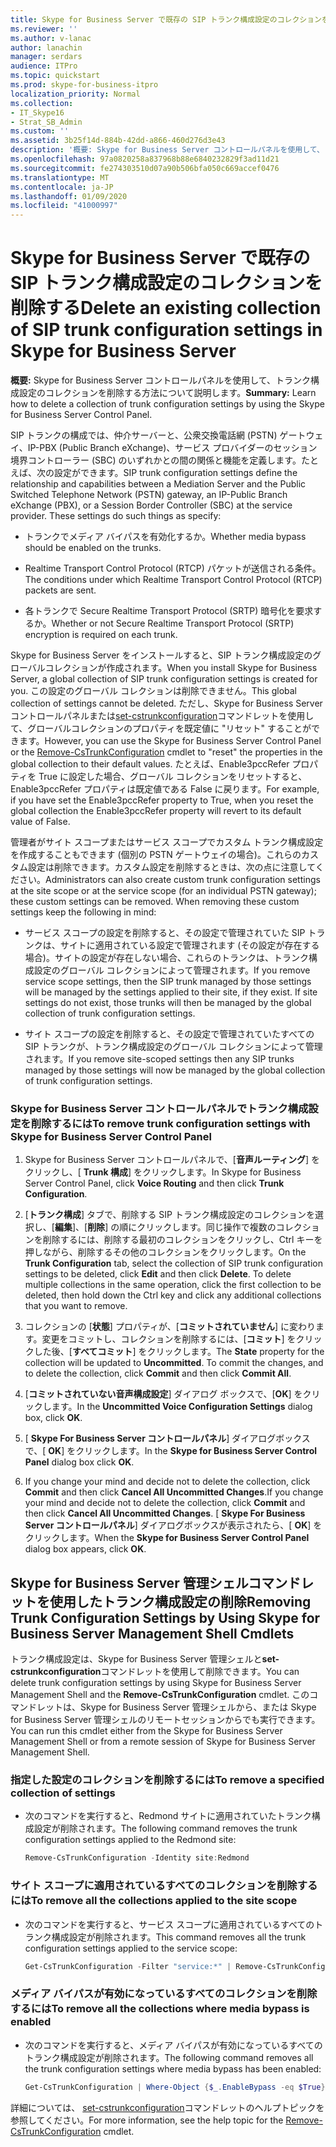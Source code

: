 ```yaml
---
title: Skype for Business Server で既存の SIP トランク構成設定のコレクションを削除する
ms.reviewer: ''
ms.author: v-lanac
author: lanachin
manager: serdars
audience: ITPro
ms.topic: quickstart
ms.prod: skype-for-business-itpro
localization_priority: Normal
ms.collection:
- IT_Skype16
- Strat_SB_Admin
ms.custom: ''
ms.assetid: 3b25f14d-884b-42dd-a866-460d276d3e43
description: '概要: Skype for Business Server コントロールパネルを使用して、トランク構成設定のコレクションを削除する方法について説明します。'
ms.openlocfilehash: 97a0820258a837968b88e6840232829f3ad11d21
ms.sourcegitcommit: fe274303510d07a90b506bfa050c669accef0476
ms.translationtype: MT
ms.contentlocale: ja-JP
ms.lasthandoff: 01/09/2020
ms.locfileid: "41000997"
---
```

# <a name="delete-an-existing-collection-of-sip-trunk-configuration-settings-in-skype-for-business-server"></a><span data-ttu-id="b6119-103">Skype for Business Server で既存の SIP トランク構成設定のコレクションを削除する</span><span class="sxs-lookup"><span data-stu-id="b6119-103">Delete an existing collection of SIP trunk configuration settings in Skype for Business Server</span></span>
 
<span data-ttu-id="b6119-104">**概要:** Skype for Business Server コントロールパネルを使用して、トランク構成設定のコレクションを削除する方法について説明します。</span><span class="sxs-lookup"><span data-stu-id="b6119-104">**Summary:** Learn how to delete a collection of trunk configuration settings by using the Skype for Business Server Control Panel.</span></span>
  
<span data-ttu-id="b6119-p101">SIP トランクの構成では、仲介サーバーと、公衆交換電話網 (PSTN) ゲートウェイ、IP-PBX (Public Branch eXchange)、サービス プロバイダーのセッション境界コントローラー (SBC) のいずれかとの間の関係と機能を定義します。たとえば、次の設定ができます。</span><span class="sxs-lookup"><span data-stu-id="b6119-p101">SIP trunk configuration settings define the relationship and capabilities between a Mediation Server and the Public Switched Telephone Network (PSTN) gateway, an IP-Public Branch eXchange (PBX), or a Session Border Controller (SBC) at the service provider. These settings do such things as specify:</span></span>
  
- <span data-ttu-id="b6119-107">トランクでメディア バイパスを有効化するか。</span><span class="sxs-lookup"><span data-stu-id="b6119-107">Whether media bypass should be enabled on the trunks.</span></span>
    
- <span data-ttu-id="b6119-108">Realtime Transport Control Protocol (RTCP) パケットが送信される条件。</span><span class="sxs-lookup"><span data-stu-id="b6119-108">The conditions under which Realtime Transport Control Protocol (RTCP) packets are sent.</span></span>
    
- <span data-ttu-id="b6119-109">各トランクで Secure Realtime Transport Protocol (SRTP) 暗号化を要求するか。</span><span class="sxs-lookup"><span data-stu-id="b6119-109">Whether or not Secure Realtime Transport Protocol (SRTP) encryption is required on each trunk.</span></span>
    
<span data-ttu-id="b6119-110">Skype for Business Server をインストールすると、SIP トランク構成設定のグローバルコレクションが作成されます。</span><span class="sxs-lookup"><span data-stu-id="b6119-110">When you install Skype for Business Server, a global collection of SIP trunk configuration settings is created for you.</span></span> <span data-ttu-id="b6119-111">この設定のグローバル コレクションは削除できません。</span><span class="sxs-lookup"><span data-stu-id="b6119-111">This global collection of settings cannot be deleted.</span></span> <span data-ttu-id="b6119-112">ただし、Skype for Business Server コントロールパネルまたは[set-cstrunkconfiguration](https://docs.microsoft.com/powershell/module/skype/remove-cstrunkconfiguration?view=skype-ps)コマンドレットを使用して、グローバルコレクションのプロパティを既定値に "リセット" することができます。</span><span class="sxs-lookup"><span data-stu-id="b6119-112">However, you can use the Skype for Business Server Control Panel or the [Remove-CsTrunkConfiguration](https://docs.microsoft.com/powershell/module/skype/remove-cstrunkconfiguration?view=skype-ps) cmdlet to "reset" the properties in the global collection to their default values.</span></span> <span data-ttu-id="b6119-113">たとえば、Enable3pccRefer プロパティを True に設定した場合、グローバル コレクションをリセットすると、Enable3pccRefer プロパティは既定値である False に戻ります。</span><span class="sxs-lookup"><span data-stu-id="b6119-113">For example, if you have set the Enable3pccRefer property to True, when you reset the global collection the Enable3pccRefer property will revert to its default value of False.</span></span>
  
<span data-ttu-id="b6119-p103">管理者がサイト スコープまたはサービス スコープでカスタム トランク構成設定を作成することもできます (個別の PSTN ゲートウェイの場合)。これらのカスタム設定は削除できます。カスタム設定を削除するときは、次の点に注意してください。</span><span class="sxs-lookup"><span data-stu-id="b6119-p103">Administrators can also create custom trunk configuration settings at the site scope or at the service scope (for an individual PSTN gateway); these custom settings can be removed. When removing these custom settings keep the following in mind:</span></span>
  
- <span data-ttu-id="b6119-p104">サービス スコープの設定を削除すると、その設定で管理されていた SIP トランクは、サイトに適用されている設定で管理されます (その設定が存在する場合)。サイトの設定が存在しない場合、これらのトランクは、トランク構成設定のグローバル コレクションによって管理されます。</span><span class="sxs-lookup"><span data-stu-id="b6119-p104">If you remove service scope settings, then the SIP trunk managed by those settings will be managed by the settings applied to their site, if they exist. If site settings do not exist, those trunks will then be managed by the global collection of trunk configuration settings.</span></span>
    
- <span data-ttu-id="b6119-118">サイト スコープの設定を削除すると、その設定で管理されていたすべての SIP トランクが、トランク構成設定のグローバル コレクションによって管理されます。</span><span class="sxs-lookup"><span data-stu-id="b6119-118">If you remove site-scoped settings then any SIP trunks managed by those settings will now be managed by the global collection of trunk configuration settings.</span></span>
    
### <a name="to-remove-trunk-configuration-settings-with-skype-for-business-server-control-panel"></a><span data-ttu-id="b6119-119">Skype for Business Server コントロールパネルでトランク構成設定を削除するには</span><span class="sxs-lookup"><span data-stu-id="b6119-119">To remove trunk configuration settings with Skype for Business Server Control Panel</span></span>

1. <span data-ttu-id="b6119-120">Skype for Business Server コントロールパネルで、[**音声ルーティング**] をクリックし、[ **Trunk 構成**] をクリックします。</span><span class="sxs-lookup"><span data-stu-id="b6119-120">In Skype for Business Server Control Panel, click **Voice Routing** and then click **Trunk Configuration**.</span></span>
    
2. <span data-ttu-id="b6119-p105">[**トランク構成**] タブで、削除する SIP トランク構成設定のコレクションを選択し、[**編集**]、[**削除**] の順にクリックします。同じ操作で複数のコレクションを削除するには、削除する最初のコレクションをクリックし、Ctrl キーを押しながら、削除するその他のコレクションをクリックします。</span><span class="sxs-lookup"><span data-stu-id="b6119-p105">On the **Trunk Configuration** tab, select the collection of SIP trunk configuration settings to be deleted, click **Edit** and then click **Delete**. To delete multiple collections in the same operation, click the first collection to be deleted, then hold down the Ctrl key and click any additional collections that you want to remove.</span></span>
    
3. <span data-ttu-id="b6119-p106">コレクションの [**状態**] プロパティが、[**コミットされていません**] に変わります。変更をコミットし、コレクションを削除するには、[**コミット**] をクリックした後、[**すべてコミット**] をクリックします。</span><span class="sxs-lookup"><span data-stu-id="b6119-p106">The **State** property for the collection will be updated to **Uncommitted**. To commit the changes, and to delete the collection, click **Commit** and then click **Commit All**.</span></span>
    
4. <span data-ttu-id="b6119-125">[**コミットされていない音声構成設定**] ダイアログ ボックスで、[**OK**] をクリックします。</span><span class="sxs-lookup"><span data-stu-id="b6119-125">In the **Uncommitted Voice Configuration Settings** dialog box, click **OK**.</span></span>
    
5. <span data-ttu-id="b6119-126">[ **Skype For Business Server コントロールパネル**] ダイアログボックスで、[ **OK**] をクリックします。</span><span class="sxs-lookup"><span data-stu-id="b6119-126">In the **Skype for Business Server Control Panel** dialog box click **OK**.</span></span>
    
6. <span data-ttu-id="b6119-127">If you change your mind and decide not to delete the collection, click **Commit** and then click **Cancel All Uncommitted Changes**.</span><span class="sxs-lookup"><span data-stu-id="b6119-127">If you change your mind and decide not to delete the collection, click **Commit** and then click **Cancel All Uncommitted Changes**.</span></span> <span data-ttu-id="b6119-128">[ **Skype For Business Server コントロールパネル**] ダイアログボックスが表示されたら、[ **OK**] をクリックします。</span><span class="sxs-lookup"><span data-stu-id="b6119-128">When the **Skype for Business Server Control Panel** dialog box appears, click **OK**.</span></span>
    
## <a name="removing-trunk-configuration-settings-by-using-skype-for-business-server-management-shell-cmdlets"></a><span data-ttu-id="b6119-129">Skype for Business Server 管理シェルコマンドレットを使用したトランク構成設定の削除</span><span class="sxs-lookup"><span data-stu-id="b6119-129">Removing Trunk Configuration Settings by Using Skype for Business Server Management Shell Cmdlets</span></span>

<span data-ttu-id="b6119-130">トランク構成設定は、Skype for Business Server 管理シェルと**set-cstrunkconfiguration**コマンドレットを使用して削除できます。</span><span class="sxs-lookup"><span data-stu-id="b6119-130">You can delete trunk configuration settings by using Skype for Business Server Management Shell and the **Remove-CsTrunkConfiguration** cmdlet.</span></span> <span data-ttu-id="b6119-131">このコマンドレットは、Skype for Business Server 管理シェルから、または Skype for Business Server 管理シェルのリモートセッションからでも実行できます。</span><span class="sxs-lookup"><span data-stu-id="b6119-131">You can run this cmdlet either from the Skype for Business Server Management Shell or from a remote session of Skype for Business Server Management Shell.</span></span>
  
### <a name="to-remove-a-specified-collection-of-settings"></a><span data-ttu-id="b6119-132">指定した設定のコレクションを削除するには</span><span class="sxs-lookup"><span data-stu-id="b6119-132">To remove a specified collection of settings</span></span>

- <span data-ttu-id="b6119-133">次のコマンドを実行すると、Redmond サイトに適用されていたトランク構成設定が削除されます。</span><span class="sxs-lookup"><span data-stu-id="b6119-133">The following command removes the trunk configuration settings applied to the Redmond site:</span></span>
    
  ```powershell
  Remove-CsTrunkConfiguration -Identity site:Redmond
  ```

### <a name="to-remove-all-the-collections-applied-to-the-site-scope"></a><span data-ttu-id="b6119-134">サイト スコープに適用されているすべてのコレクションを削除するには</span><span class="sxs-lookup"><span data-stu-id="b6119-134">To remove all the collections applied to the site scope</span></span>

- <span data-ttu-id="b6119-135">次のコマンドを実行すると、サービス スコープに適用されているすべてのトランク構成設定が削除されます。</span><span class="sxs-lookup"><span data-stu-id="b6119-135">This command removes all the trunk configuration settings applied to the service scope:</span></span>
    
  ```powershell
  Get-CsTrunkConfiguration -Filter "service:*" | Remove-CsTrunkConfiguration
  ```

### <a name="to-remove-all-the-collections-where-media-bypass-is-enabled"></a><span data-ttu-id="b6119-136">メディア バイパスが有効になっているすべてのコレクションを削除するには</span><span class="sxs-lookup"><span data-stu-id="b6119-136">To remove all the collections where media bypass is enabled</span></span>

- <span data-ttu-id="b6119-137">次のコマンドを実行すると、メディア バイパスが有効になっているすべてのトランク構成設定が削除されます。</span><span class="sxs-lookup"><span data-stu-id="b6119-137">The following command removes all the trunk configuration settings where media bypass has been enabled:</span></span>
    
  ```powershell
  Get-CsTrunkConfiguration | Where-Object {$_.EnableBypass -eq $True} | Remove-CsTrunkConfiguration
  ```

<span data-ttu-id="b6119-138">詳細については、 [set-cstrunkconfiguration](https://docs.microsoft.com/powershell/module/skype/remove-cstrunkconfiguration?view=skype-ps)コマンドレットのヘルプトピックを参照してください。</span><span class="sxs-lookup"><span data-stu-id="b6119-138">For more information, see the help topic for the [Remove-CsTrunkConfiguration](https://docs.microsoft.com/powershell/module/skype/remove-cstrunkconfiguration?view=skype-ps) cmdlet.</span></span>
  

